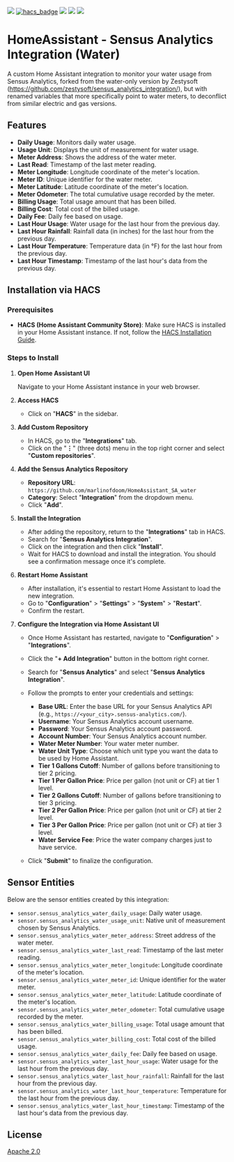 [![](https://img.shields.io/github/release/marlinofdoom/HomeAssistant_SA_water/all.svg?style=for-the-badge)](https://github.com/marlinofdoom/HomeAssistant_SA_water/releases)
[![hacs_badge](https://img.shields.io/badge/HACS-Default-orange.svg?style=for-the-badge)](https://github.com/custom-components/hacs)
[![](https://img.shields.io/github/license/marlinofdoom/HomeAssistant_SA_water?style=for-the-badge)](LICENSE)
[![](https://img.shields.io/badge/MAINTAINER-%40marlinofdoom-red?style=for-the-badge)](https://github.com/marlinofdoom)
[![](https://img.shields.io/badge/COMMUNITY-FORUM-success?style=for-the-badge)](https://community.home-assistant.io)

# HomeAssistant - Sensus Analytics Integration (Water)

A custom Home Assistant integration to monitor your water usage from Sensus Analytics, forked from the water-only version by Zestysoft (https://github.com/zestysoft/sensus_analytics_integration/), but with renamed variables that more specifically point to water meters, to deconflict from similar electric and gas versions. 

## Features

- **Daily Usage**: Monitors daily water usage.
- **Usage Unit**: Displays the unit of measurement for water usage.
- **Meter Address**: Shows the address of the water meter.
- **Last Read**: Timestamp of the last meter reading.
- **Meter Longitude**: Longitude coordinate of the meter's location.
- **Meter ID**: Unique identifier for the water meter.
- **Meter Latitude**: Latitude coordinate of the meter's location.
- **Meter Odometer**: The total cumulative usage recorded by the meter.
- **Billing Usage**: Total usage amount that has been billed.
- **Billing Cost**: Total cost of the billed usage.
- **Daily Fee**: Daily fee based on usage.
- **Last Hour Usage**: Water usage for the last hour from the previous day.
- **Last Hour Rainfall**: Rainfall data (in inches) for the last hour from the previous day.
- **Last Hour Temperature**: Temperature data (in °F) for the last hour from the previous day.
- **Last Hour Timestamp**: Timestamp of the last hour's data from the previous day.

## Installation via HACS

### **Prerequisites**

- **HACS (Home Assistant Community Store)**: Make sure HACS is installed in your Home Assistant instance. If not, follow the [HACS Installation Guide](https://hacs.xyz/docs/installation/prerequisites).

### **Steps to Install**

1. **Open Home Assistant UI**

   Navigate to your Home Assistant instance in your web browser.

2. **Access HACS**

   - Click on "**HACS**" in the sidebar.

3. **Add Custom Repository**

   - In HACS, go to the "**Integrations**" tab.
   - Click on the "**⋮**" (three dots) menu in the top right corner and select "**Custom repositories**".

4. **Add the Sensus Analytics Repository**

   - **Repository URL**: `https://github.com/marlinofdoom/HomeAssistant_SA_water`
   - **Category**: Select "**Integration**" from the dropdown menu.
   - Click "**Add**".

5. **Install the Integration**

   - After adding the repository, return to the "**Integrations**" tab in HACS.
   - Search for "**Sensus Analytics Integration**".
   - Click on the integration and then click "**Install**".
   - Wait for HACS to download and install the integration. You should see a confirmation message once it's complete.

6. **Restart Home Assistant**

   - After installation, it's essential to restart Home Assistant to load the new integration.
   - Go to "**Configuration**" > "**Settings**" > "**System**" > "**Restart**".
   - Confirm the restart.

7. **Configure the Integration via Home Assistant UI**

   - Once Home Assistant has restarted, navigate to "**Configuration**" > "**Integrations**".
   - Click the "**+ Add Integration**" button in the bottom right corner.
   - Search for "**Sensus Analytics**" and select "**Sensus Analytics Integration**".
   - Follow the prompts to enter your credentials and settings:
     - **Base URL**: Enter the base URL for your Sensus Analytics API (e.g., `https://<your_city>.sensus-analytics.com/`).
     - **Username**: Your Sensus Analytics account username.
     - **Password**: Your Sensus Analytics account password.
     - **Account Number**: Your Sensus Analytics account number.
     - **Water Meter Number**: Your water meter number.
     - **Water Unit Type**: Choose which unit type you want the data to be used by Home Assistant.
     - **Tier 1 Gallons Cutoff**: Number of gallons before transitioning to tier 2 pricing.
     - **Tier 1 Per Gallon Price**: Price per gallon (not unit or CF) at tier 1 level.
     - **Tier 2 Gallons Cutoff**: Number of gallons before transitioning to tier 3 pricing.
     - **Tier 2 Per Gallon Price**: Price per gallon (not unit or CF) at tier 2 level.
     - **Tier 3 Per Gallon Price**: Price per gallon (not unit or CF) at tier 3 level.
     - **Water Service Fee**: Price the water company charges just to have service.

   - Click "**Submit**" to finalize the configuration.

## Sensor Entities

Below are the sensor entities created by this integration:

- `sensor.sensus_analytics_water_daily_usage`: Daily water usage.
- `sensor.sensus_analytics_water_usage_unit`: Native unit of measurement chosen by Sensus Analytics.
- `sensor.sensus_analytics_water_meter_address`: Street address of the water meter.
- `sensor.sensus_analytics_water_last_read`: Timestamp of the last meter reading.
- `sensor.sensus_analytics_water_meter_longitude`: Longitude coordinate of the meter's location.
- `sensor.sensus_analytics_water_meter_id`: Unique identifier for the water meter.
- `sensor.sensus_analytics_water_meter_latitude`: Latitude coordinate of the meter's location.
- `sensor.sensus_analytics_water_meter_odometer`: Total cumulative usage recorded by the meter.
- `sensor.sensus_analytics_water_billing_usage`: Total usage amount that has been billed.
- `sensor.sensus_analytics_water_billing_cost`: Total cost of the billed usage.
- `sensor.sensus_analytics_water_daily_fee`: Daily fee based on usage.
- `sensor.sensus_analytics_water_last_hour_usage`: Water usage for the last hour from the previous day.
- `sensor.sensus_analytics_water_last_hour_rainfall`: Rainfall for the last hour from the previous day.
- `sensor.sensus_analytics_water_last_hour_temperature`: Temperature for the last hour from the previous day.
- `sensor.sensus_analytics_water_last_hour_timestamp`: Timestamp of the last hour's data from the previous day.

## License

[Apache 2.0](LICENSE)
